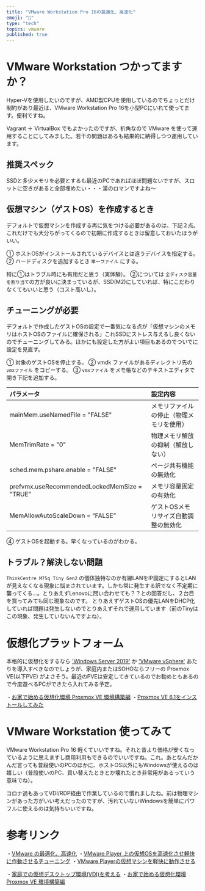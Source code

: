 ```yaml
---
title: "VMware Workstation Pro 16の最適化、高速化"
emoji: "📝"
type: "tech"
topics: vmware
published: true
---
```


# VMware Workstation つかってますか？
Hyper-Vを使用したいのですが、AMD製CPUを使用しているのでちょっとだけ制約があり最近は、VMware Workstation Pro 16を小型PCにいれて使ってます。便利ですね。

Vagrant ＋ VirtualBox でもよかったのですが、折角なので VMware を使って運用することにしてみました。若干の問題はあるも結果的に納得しつつ運用しています。

## 推奨スペック
SSDと多少メモリを必要とするも最近のPCであればほぼ問題ないですが、スロットに空きがあると全部埋めたい・・・漢のロマンですよね～

## 仮想マシン（ゲストOS）を作成するとき
デフォルトで仮想マシンを作成する再に気をつける必要があるのは、下記２点。これだけでも大分ちがってくるので初期に作成するときは留意しておいたほうがいい。

① ホストOSがインストールされているデバイスとは違うデバイスを指定する。
② ハードディスクを追加するとき `単一ファイル` にする。

特に①はトラブル時にも有用だと思う（実体験）。
②については `全ディスク容量を割り当て`の方が良いに決まっているが、SSD(M2)にしていれば、特にこだわりなくてもいいと思う（コスト高いし）。

## チューニングが必要
デフォルトで作成したゲストOSの設定で一番気になる点が「仮想マシンのメモリはホストOSのファイルに確保される」これSSDにストレス与えるし良くないのでチューニングしてみる。ほかにも設定した方がよい項目もあるのでついでに設定を見直す。

① 対象のゲストOSを停止する。
② vmdk ファイルがあるディレクトリ先の `vmxファイル` をコピーする。
③ `vmxファイル` をメモ帳などのテキストエディタで開き下記を追加する。

| パラメータ | 設定内容 |
|:-----------|:------------|
| mainMem.useNamedFile = "FALSE" | メモリファイルの停止（物理メモリを使用） |
| MemTrimRate = "0" | 物理メモリ解放の抑制（解放しない） |
| sched.mem.pshare.enable = "FALSE" | ページ共有機能の無効化 |
| prefvmx.useRecommendedLockedMemSize = "TRUE" | メモリ容量固定の有効化 |
| MemAllowAutoScaleDown = “FALSE” | ゲストOSメモリサイズ自動調整の無効化 |

④ ゲストOSを起動する。早くなっているのがわかる。

## トラブル？解決しない問題
`ThinkCentre M75q Tiny Gen2` の個体独特なのか有線LANをIP固定にするとLANが見えなくなる現象に悩まされています。しかも常に発生する訳でなく不定期に襲ってくる…。とりあえずLenovoに問い合わせても？？との回答だし、２台目を買ってみても同じ現象なのです。
とりあえずゲストOSの優先LANをDHCP化していれば問題は発生しないのでとりあえずそれで運用しています（前のTinyはこの現象、発生していないんですよね）。

# 仮想化プラットフォーム
本格的に仮想化をするなら ['Windows Server 2019'](https://www.microsoft.com/ja-jp/windows-server) か ['VMware vSphere'](https://licensecounter.jp/vmware/products/vsphere.html) あたりを導入すべきなのでしょうが、家庭内またはSOHOならフリーの Proxmox VE(以下PVE) がよさそう。最近のPVEは安定してきているのでお勧めともあるので今度遊べるPCができたら入れてみる予定。

・[お家で始める仮想化環境 Proxmox VE 環境構築編](https://blog.nishi.network/2020/08/12/proxmox-part1/)
・[Proxmox VE 6.1をインストールしてみた](https://fefcc.net/archives/1007)

# VMware Workstation 使ってみて
VMware Workstation Pro 16 軽くていいですね。それと昔より価格が安くなっているように思えますし商用利用もできるのでいいですね。これ。あとなんだかんだ言っても普段使いのPCのほかに、ホストOS以外にもWindowsが使えるのは嬉しい（普段使いのPC、買い替えたときとか壊れたとき非常用があるっていう意味でね）。

コロナ過もあってVDI/RDP経由で作業しているので慣れましたね。前は物理マシンがあった方がいい考えだったのですが、汚れていないWindowsを簡単にパワフルに使えるのは気持ちいいですね。

# 参考リンク
・[VMware の最適化、高速化](https://pmp-style.hatenablog.com/entry/2019/08/16/192233)
・[VMware Player 上の仮想OSを高速化させ軽快に作動させるチューニング](https://freesoft.tvbok.com/freesoft/virtual/vmware_tuning.html)
・[VMware Playerの仮想マシンを軽快に動作させる](https://neoblog.itniti.net/vmware-virtual-machine-nimble/)

・[家庭での仮想デスクトップ環境(VDI)を考える](https://yujilow1220.github.io/2014-06-17/virtual-desktop-infrastructure/)
・[お家で始める仮想化環境 Proxmox VE 環境構築編](https://blog.nishi.network/2020/08/12/proxmox-part1/)
